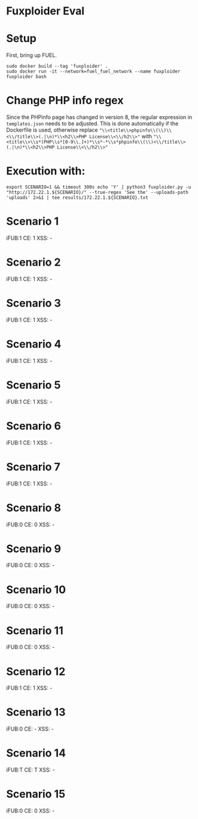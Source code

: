 Fuxploider Eval
==================

# Setup
First, bring up FUEL.

```
sudo docker build --tag 'fuxploider' . 
sudo docker run -it --network=fuel_fuel_network --name fuxploider fuxploider bash
```

# Change PHP info regex
Since the PHPinfo page has changed in version 8, the regular expression in ` templates.json` needs to be adjusted.
This is done automatically if the Dockerfile is used, otherwise replace `"\\<title\\>phpinfo\\(\\)\\<\\/title\\>(.|\n)*\\<h2\\>PHP License\\<\\/h2\\>"` with `"\\<title\\>\\s*(PHP\\s*[0-9\\.]+)*\\s*-*\\s*phpinfo\\(\\)<\\/title\\>(.|\n)*\\<h2\\>PHP License\\<\\/h2\\>"`

# Execution with:

```
export SCENARIO=1 && timeout 300s echo 'Y' | python3 fuxploider.py -u "http://172.22.1.${SCENARIO}/" --true-regex 'See the' --uploads-path 'uploads' 2>&1 | tee results/172.22.1.${SCENARIO}.txt
```




# Scenario 1
iFUB:1
CE:  1
XSS: -

# Scenario 2
iFUB:1
CE:  1
XSS: -

# Scenario 3
iFUB:1
CE:  1
XSS: -

# Scenario 4
iFUB:1
CE:  1
XSS: -

# Scenario 5
iFUB:1
CE:  1
XSS: -

# Scenario 6
iFUB:1
CE:  1
XSS: -

# Scenario 7
iFUB:1
CE:  1
XSS: -

# Scenario 8
iFUB:0
CE:  0
XSS: -

# Scenario 9
iFUB:0
CE:  0
XSS: -

# Scenario 10
iFUB:0
CE:  0
XSS: -

# Scenario 11
iFUB:0
CE:  0
XSS: -

# Scenario 12
iFUB:1
CE:  1
XSS: -

# Scenario 13
iFUB:0
CE:  -
XSS: -

# Scenario 14
iFUB:T
CE:  T
XSS: -

# Scenario 15
iFUB:0
CE:  0
XSS: -
